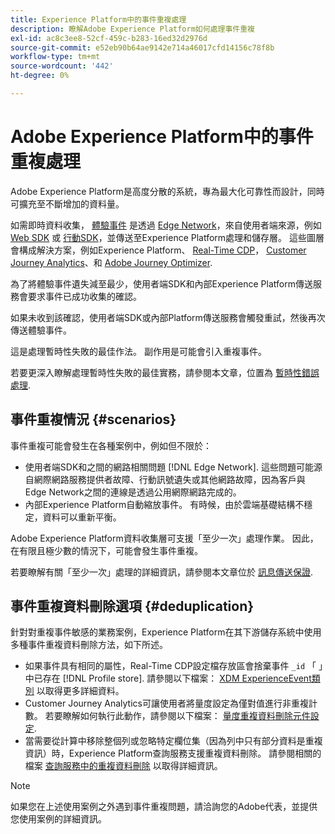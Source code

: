 ```yaml
---
title: Experience Platform中的事件重複處理
description: 瞭解Adobe Experience Platform如何處理事件重複
exl-id: ac8c3ee8-52cf-459c-b283-16ed32d2976d
source-git-commit: e52eb90b64ae9142e714a46017cfd14156c78f8b
workflow-type: tm+mt
source-wordcount: '442'
ht-degree: 0%

---
```


# Adobe Experience Platform中的事件重複處理

Adobe Experience Platform是高度分散的系統，專為最大化可靠性而設計，同時可擴充至不斷增加的資料量。

如需即時資料收集， [體驗事件](../xdm/classes/experienceevent.md) 是透過 [Edge Network](../web-sdk/home.md#edge-network)，來自使用者端來源，例如 [Web SDK](../web-sdk/home.md) 或 [行動SDK](https://developer.adobe.com/client-sdks/home/)，並傳送至Experience Platform處理和儲存層。 這些圖層會構成解決方案，例如Experience Platform、 [Real-Time CDP](../rtcdp/home.md)， [Customer Journey Analytics](https://experienceleague.adobe.com/docs/analytics-platform/using/cja-overview/cja-overview.html?lang=zh-Hant)、和 [Adobe Journey Optimizer](https://experienceleague.adobe.com/docs/journey-optimizer/using/ajo-home.html?lang=zh-Hant).

為了將體驗事件遺失減至最少，使用者端SDK和內部Experience Platform傳送服務會要求事件已成功收集的確認。

如果未收到該確認，使用者端SDK或內部Platform傳送服務會觸發重試，然後再次傳送體驗事件。

這是處理暫時性失敗的最佳作法。 副作用是可能會引入重複事件。

若要更深入瞭解處理暫時性失敗的最佳實務，請參閱本文章，位置為 [暫時性錯誤處理](https://learn.microsoft.com/en-us/azure/architecture/best-practices/transient-faults).

## 事件重複情況 {#scenarios}

事件重複可能會發生在各種案例中，例如但不限於：

* 使用者端SDK和之間的網路相關問題 [!DNL Edge Network]. 這些問題可能源自網際網路服務提供者故障、行動訊號遺失或其他網路故障，因為客戶與Edge Network之間的連線是透過公用網際網路完成的。
* 內部Experience Platform自動縮放事件。 有時候，由於雲端基礎結構不穩定，資料可以重新平衡。

Adobe Experience Platform資料收集層可支援「至少一次」處理作業。 因此，在有限且極少數的情況下，可能會發生事件重複。

若要瞭解有關「至少一次」處理的詳細資訊，請參閱本文章位於 [訊息傳送保證](https://docs.confluent.io/kafka/design/delivery-semantics.html).

## 事件重複資料刪除選項 {#deduplication}

針對對重複事件敏感的業務案例，Experience Platform在其下游儲存系統中使用多種事件重複資料刪除方法，如下所述。

* 如果事件具有相同的屬性，Real-Time CDP設定檔存放區會捨棄事件 `_id` 「 」中已存在 [!DNL Profile store]. 請參閱以下檔案： [XDM ExperienceEvent類別](../xdm/classes/experienceevent.md) 以取得更多詳細資料。
* Customer Journey Analytics可讓使用者將量度設定為僅對值進行非重複計數。 若要瞭解如何執行此動作，請參閱以下檔案： [量度重複資料刪除元件設定](https://experienceleague.adobe.com/docs/analytics-platform/using/cja-dataviews/component-settings/metric-deduplication.html?lang=zh-Hant).
* 當需要從計算中移除整個列或忽略特定欄位集（因為列中只有部分資料是重複資訊）時，Experience Platform查詢服務支援重複資料刪除。 請參閱相關的檔案 [查詢服務中的重複資料刪除](../query-service/key-concepts/deduplication.md) 以取得詳細資訊。

>[!NOTE]
>
>如果您在上述使用案例之外遇到事件重複問題，請洽詢您的Adobe代表，並提供您使用案例的詳細資訊。
